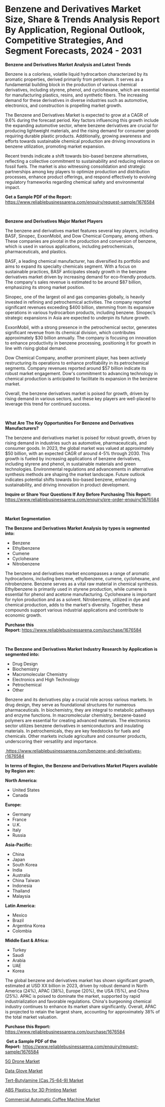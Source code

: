 <p><h1>Benzene and Derivatives Market Size, Share & Trends Analysis Report By Application, Regional Outlook, Competitive Strategies, And Segment Forecasts, 2024 - 2031</h1></p><p><strong>Benzene and Derivatives Market Analysis and Latest Trends</strong></p>
<p><p>Benzene is a colorless, volatile liquid hydrocarbon characterized by its aromatic properties, derived primarily from petroleum. It serves as a fundamental building block in the production of various chemical derivatives, including styrene, phenol, and cyclohexane, which are essential for manufacturing plastics, resins, and synthetic fibers. The increasing demand for these derivatives in diverse industries such as automotive, electronics, and construction is propelling market growth.</p><p>The Benzene and Derivatives Market is expected to grow at a CAGR of 9.6% during the forecast period. Key factors influencing this growth include the expanding automotive sector, where benzene derivatives are crucial for producing lightweight materials, and the rising demand for consumer goods requiring durable plastic products. Additionally, growing awareness and efforts towards sustainable chemical production are driving innovations in benzene utilization, promoting market expansion.</p><p>Recent trends indicate a shift towards bio-based benzene alternatives, reflecting a collective commitment to sustainability and reducing reliance on fossil fuels. The market is also witnessing consolidation and strategic partnerships among key players to optimize production and distribution processes, enhance product offerings, and respond effectively to evolving regulatory frameworks regarding chemical safety and environmental impact.</p></p>
<p><strong>Get a Sample PDF of the Report:&nbsp;</strong> <a href="https://www.reliablebusinessarena.com/enquiry/request-sample/1676584?utm_campaign=1292&utm_medium=2&utm_source=Github&utm_content=ia&utm_term=30092024&utm_id=benzene-and-derivatives">https://www.reliablebusinessarena.com/enquiry/request-sample/1676584</a></p>
<p>&nbsp;</p>
<p><strong>Benzene and Derivatives Major Market Players</strong></p>
<p><p>The benzene and derivatives market features several key players, including BASF, Sinopec, ExxonMobil, and Dow Chemical Company, among others. These companies are pivotal in the production and conversion of benzene, which is used in various applications, including petrochemicals, pharmaceuticals, and plastics.</p><p>BASF, a leading chemical manufacturer, has diversified its portfolio and aims to expand its specialty chemicals segment. With a focus on sustainable practices, BASF anticipates steady growth in the benzene derivatives market driven by increasing demand for eco-friendly products. The company's sales revenue is estimated to be around $87 billion, emphasizing its strong market position.</p><p>Sinopec, one of the largest oil and gas companies globally, is heavily invested in refining and petrochemical activities. The company reported significant revenues exceeding $400 billion, stemming from its expansive operations in various hydrocarbon products, including benzene. Sinopec’s strategic expansions in Asia are expected to underpin its future growth.</p><p>ExxonMobil, with a strong presence in the petrochemical sector, generates significant revenue from its chemical division, which contributes approximately $30 billion annually. The company is focusing on innovation to enhance productivity in benzene processing, positioning it for growth in line with rising global demand.</p><p>Dow Chemical Company, another prominent player, has been actively restructuring its operations to enhance profitability in its petrochemical segments. Company revenues reported around $57 billion indicate its robust market engagement. Dow's commitment to advancing technology in chemical production is anticipated to facilitate its expansion in the benzene market.</p><p>Overall, the benzene derivatives market is poised for growth, driven by rising demand in various sectors, and these key players are well-placed to leverage this trend for continued success.</p></p>
<p>&nbsp;</p>
<p><strong>What Are The Key Opportunities For Benzene and Derivatives Manufacturers?</strong></p>
<p><p>The benzene and derivatives market is poised for robust growth, driven by rising demand in industries such as automotive, pharmaceuticals, and consumer goods. In 2023, the global market was valued at approximately $50 billion, with an expected CAGR of around 4-5% through 2030. This growth is fueled by increasing applications of benzene derivatives, including styrene and phenol, in sustainable materials and green technologies. Environmental regulations and advancements in alternative synthesis methods are shaping the market landscape. Future outlook indicates potential shifts towards bio-based benzene, enhancing sustainability, and driving innovation in product development.</p></p>
<p><strong>Inquire or Share Your Questions If Any Before Purchasing This Report:</strong> <a href="https://www.reliablebusinessarena.com/enquiry/pre-order-enquiry/1676584?utm_campaign=1292&utm_medium=2&utm_source=Github&utm_content=ia&utm_term=30092024&utm_id=benzene-and-derivatives">https://www.reliablebusinessarena.com/enquiry/pre-order-enquiry/1676584</a></p>
<p>&nbsp;</p>
<p><strong>Market Segmentation</strong></p>
<p><strong>The Benzene and Derivatives Market Analysis by types is segmented into:</strong></p>
<p><ul><li>Benzene</li><li>Ethylbenzene</li><li>Cumene</li><li>Cyclohexane</li><li>Nitrobenzene</li></ul></p>
<p><p>The benzene and derivatives market encompasses a range of aromatic hydrocarbons, including benzene, ethylbenzene, cumene, cyclohexane, and nitrobenzene. Benzene serves as a vital raw material in chemical synthesis. Ethylbenzene is primarily used in styrene production, while cumene is essential for phenol and acetone manufacturing. Cyclohexane is important for nylon production and as a solvent. Nitrobenzene, utilized in dye and chemical production, adds to the market's diversity. Together, these compounds support various industrial applications and contribute to economic growth.</p></p>
<p><strong>Purchase this Report:&nbsp;</strong><a href="https://www.reliablebusinessarena.com/purchase/1676584?utm_campaign=1292&utm_medium=2&utm_source=Github&utm_content=ia&utm_term=30092024&utm_id=benzene-and-derivatives">https://www.reliablebusinessarena.com/purchase/1676584</a></p>
<p>&nbsp;</p>
<p><strong>The Benzene and Derivatives Market Industry Research by Application is segmented into:</strong></p>
<p><ul><li>Drug Design</li><li>Biochemistry</li><li>Macromolecular Chemistry</li><li>Electronics and High Technology</li><li>Petrochemical</li><li>Other</li></ul></p>
<p><p>Benzene and its derivatives play a crucial role across various markets. In drug design, they serve as foundational structures for numerous pharmaceuticals. In biochemistry, they are integral to metabolic pathways and enzyme functions. In macromolecular chemistry, benzene-based polymers are essential for creating advanced materials. The electronics sector utilizes benzene derivatives in semiconductors and insulating materials. In petrochemicals, they are key feedstocks for fuels and chemicals. Other markets include agriculture and consumer products, underscoring their versatility and importance.</p></p>
<p><a href="https://www.reliablebusinessarena.com/benzene-and-derivatives-r1676584?utm_campaign=1292&utm_medium=2&utm_source=Github&utm_content=ia&utm_term=30092024&utm_id=benzene-and-derivatives">&nbsp;https://www.reliablebusinessarena.com/benzene-and-derivatives-r1676584</a></p>
<p><strong>In terms of Region, the Benzene and Derivatives Market Players available by Region are:</strong></p>
<p>
    <p> <strong> North America: </strong>
        <ul>
            <li>United States</li>
            <li>Canada</li>
        </ul>
        </p> 
    <p> <strong> Europe: </strong>
        <ul>
            <li>Germany</li>
            <li>France</li>
            <li>U.K.</li>
            <li>Italy</li>
            <li>Russia</li>
        </ul>
        </p> 
    <p> <strong> Asia-Pacific: </strong>
        <ul>
            <li>China</li>
            <li>Japan</li>
            <li>South Korea</li>
            <li>India</li>
            <li>Australia</li>
            <li>China Taiwan</li>
            <li>Indonesia</li>
            <li>Thailand</li>
            <li>Malaysia</li>
        </ul>
        </p> 
    <p> <strong> Latin America: </strong>
        <ul>
            <li>Mexico</li>
            <li>Brazil</li>
            <li>Argentina Korea</li>
            <li>Colombia</li>
        </ul>
        </p> 
    <p> <strong> Middle East & Africa: </strong>
        <ul>
            <li>Turkey</li>
            <li>Saudi</li>
            <li>Arabia</li>
            <li>UAE</li>
            <li>Korea</li>
        </ul>
    </p>
    </p>
<p><p>The global benzene and derivatives market has shown significant growth, estimated at USD XX billion in 2023, driven by robust demand in North America (24%), APAC (38%), Europe (20%), the USA (15%), and China (25%). APAC is poised to dominate the market, supported by rapid industrialization and favorable regulations. China's burgeoning chemical industry continues to enhance its market share significantly. Overall, APAC is projected to retain the largest share, accounting for approximately 38% of the total market valuation.</p></p>
<p><strong>Purchase this Report: </strong><a href="https://www.reliablebusinessarena.com/purchase/1676584?utm_campaign=1292&utm_medium=2&utm_source=Github&utm_content=ia&utm_term=30092024&utm_id=benzene-and-derivatives">https://www.reliablebusinessarena.com/purchase/1676584</a></p>
<p>&nbsp;<strong>Get a Sample PDF of the Report:&nbsp;&nbsp;</strong><a href="https://www.reliablebusinessarena.com/enquiry/request-sample/1676584?utm_campaign=1292&utm_medium=2&utm_source=Github&utm_content=ia&utm_term=30092024&utm_id=benzene-and-derivatives">https://www.reliablebusinessarena.com/enquiry/request-sample/1676584</a></p>
<p><strong></strong></p>
<p><p><a href="https://www.linkedin.com/pulse/5g-drone-market-analysis-report-global-insights-region-type-yu7ec?utm_campaign=1292&utm_medium=2&utm_source=Github&utm_content=ia&utm_term=30092024&utm_id=benzene-and-derivatives">5G Drone Market</a></p><p><a href="https://issuu.com/reportprime-2/docs/data-glove-market-size-2030.pptx_88fa5c8c3749b2?utm_campaign=1292&utm_medium=2&utm_source=Github&utm_content=ia&utm_term=30092024&utm_id=benzene-and-derivatives">Data Glove Market</a></p><p><a href="https://github.com/provorikovar/Market-Research-Report-List-6/blob/main/tert-butylamine-cas-75-64-9-market.md?utm_campaign=1292&utm_medium=2&utm_source=Github&utm_content=ia&utm_term=30092024&utm_id=benzene-and-derivatives">Tert-Butylamine (Cas 75-64-9) Market</a></p><p><a href="https://issuu.com/reportprime-2/docs/abs-plastics-for-3d-printing-market_e434463334d323?utm_campaign=1292&utm_medium=2&utm_source=Github&utm_content=ia&utm_term=30092024&utm_id=benzene-and-derivatives">ABS Plastics for 3D Printing Market</a></p><p><a href="https://www.linkedin.com/pulse/commercial-automatic-coffee-machine-market-size-share-trends-2qosc?utm_campaign=1292&utm_medium=2&utm_source=Github&utm_content=ia&utm_term=30092024&utm_id=benzene-and-derivatives">Commercial Automatic Coffee Machine Market</a></p></p>